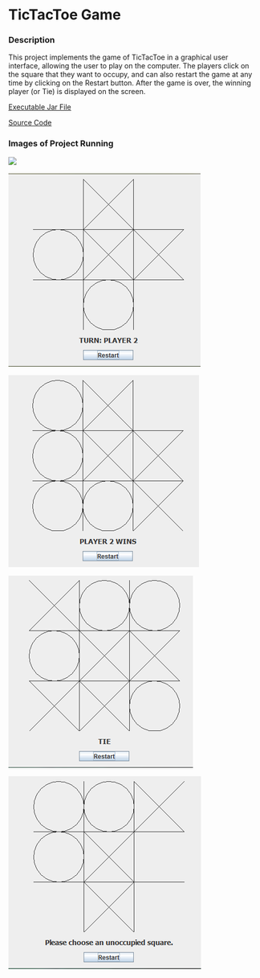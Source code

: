 # TicTacToe Game

### Description

This project implements the game of TicTacToe in a graphical user interface, allowing the user to play on the computer. The players click on the square that they want to occupy, and can also restart the game at any time by clicking on the Restart button. After the game is over, the winning player (or Tie) is displayed on the screen.

[Executable Jar File](https://github.com/aaWang27/TicTacToeGame/raw/main/TicTacToeGame.jar)

[Source Code](https://github.com/aaWang27/TicTacToeGame/raw/main/TicTacToeGameCode.zip)

### Images of Project Running

![](https://github.com/aaWang27/TicTacToeGame/blob/main/TicTacToe/images/TicTacToeStart.PNG?raw=true)

![](https://github.com/aaWang27/TicTacToeGame/blob/main/images/TicTacToeRunning1.PNG?raw=true)

![](https://github.com/aaWang27/TicTacToeGame/blob/main/images/TicTacToeRunning2.PNG?raw=true)

![](https://github.com/aaWang27/TicTacToeGame/blob/main/images/TicTacToeRunning3.PNG?raw=true)

![](https://github.com/aaWang27/TicTacToeGame/blob/main/images/TicTacToeRunning4.PNG?raw=true)
